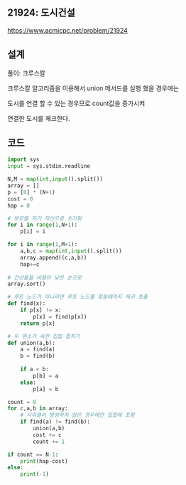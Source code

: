 <h2>21924: 도시건설</h2>

https://www.acmicpc.net/problem/21924

<h2>설계</h2>
풀이: 크루스칼

크루스칼 알고리즘을 이용해서 union 메서드를 실행 했을 경우에는

도시를 연결 할 수 있는 경우므로 count값을 증가시켜

연결한 도시를 체크한다.

<h2>코드</h2>

```python
import sys
input = sys.stdin.readline

N,M = map(int,input().split())
array = []
p = [0] * (N+1)
cost = 0
hap = 0

# 부모를 자기 자신으로 초기화
for i in range(1,N+1):
    p[i] = i

for i in range(1,M+1):
    a,b,c = map(int,input().split())
    array.append((c,a,b))
    hap+=c
    
# 간선들을 비용이 낮은 순으로
array.sort()

# 루트 노드가 아니라면 루트 노드를 찾을때까지 재귀 호출
def find(x):
    if p[x] != x:
        p[x] = find(p[x])
    return p[x]

# 두 원소가 속한 집합 합치기
def union(a,b):
    a = find(a)
    b = find(b)
    
    if a < b:
        p[b] = a
    else:
        p[a] = b

count = 0
for c,a,b in array:
    # 사이클이 발생하지 않은 경우에만 집합에 포함
    if find(a) != find(b):
        union(a,b)
        cost += c
        count += 1

if count == N-1:
    print(hap-cost)
else:
    print(-1)
```